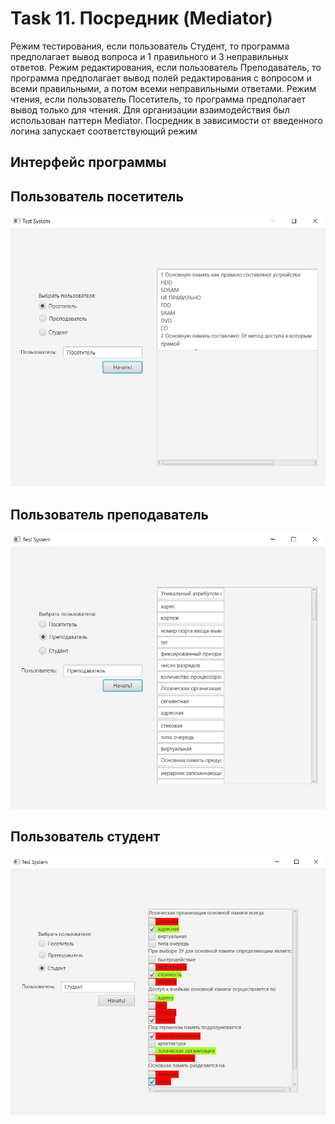 # Task 11. Посредник (Mediator)
Режим тестирования, если пользователь Студент, то программа предполагает вывод вопроса и 1 правильного и 3 неправильных ответов. Режим редактирования, если пользователь Преподаватель, то программа предполагает вывод полей редактирования с вопросом и всеми правильными, а потом всеми неправильными ответами. Режим чтения, если пользователь Посетитель, то программа предполагает вывод только для чтения. Для организации взаимодействия был использован паттерн Mediator. Посредник в зависимости от введенного логина запускает соответствующий режим

## Интерфейс программы
## Пользователь посетитель
![ПОЛЬЗОВАТЕЛЬ ПОСЕТИТЕЛЬ](1.jpg)

## Пользователь преподаватель
![ПОЛЬЗОВАТЕЛЬ ПРЕПОДАВАТЕЛЬ](2.jpg)

## Пользователь студент
![ПОЛЬЗОВАТЕЛЬ СТУДЕНТ](3.jpg)
